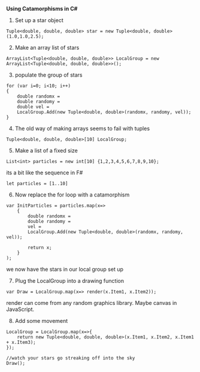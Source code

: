 **Using Catamorphisms in C#**


1.  Set up a star object

```
Tuple<double, double, double> star = new Tuple<double, double>(1.0,1.0,2.5); 

```
2.  Make an array list of stars

```
ArrayList<Tuple<double, double, double>> LocalGroup = new ArrayList<Tuple<double, double, double>>();

```

3.  populate the group of stars

```
for (var i=0; i<10; i++)
{
    double randomx = 
    double randomy =
    double vel = 
    LocalGroup.Add(new Tuple<double, double>(randomx, randomy, vel));
}

```

4.  The old way of making arrays seems to fail with tuples

```
Tuple<double, double, double>[10] LocalGroup;

```

5.  Make a list of a fixed size

```
List<int> particles = new int[10] {1,2,3,4,5,6,7,8,9,10};

```
its a bit like the sequence in F#

```
let particles = [1..10]

```
6.  Now replace the for loop with a catamorphism

```
var InitParticles = particles.map(x=>
    {
        double randomx = 
        double randomy =
        vel = 
        LocalGroup.Add(new Tuple<double, double>(randomx, randomy, vel));

        return x;
    }
);

```
we now have the stars in our local group set up

7.  Plug the LocalGroup into a drawing function

```
var Draw = LocalGroup.map(x=> render(x.Item1, x.Item2));

```

render can come from any random graphics library.  Maybe canvas in JavaScript.

8.  Add some movement

```
LocalGroup = LocalGroup.map(x=>{
    return new Tuple<double, double, double>(x.Item1, x.Item2, x.Item1 + x.Item3);
});

//watch your stars go streaking off into the sky
Draw();

```



